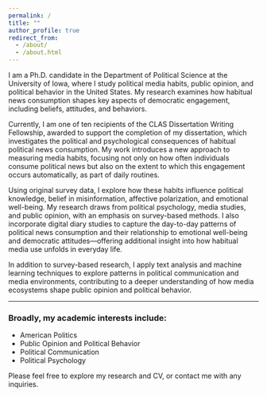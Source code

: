 ```yaml
---
permalink: /
title: ""
author_profile: true
redirect_from: 
  - /about/
  - /about.html
---
```


I am a Ph.D. candidate in the Department of Political Science at the University of Iowa, where I study political media habits, public opinion, and political behavior in the United States. My research examines how habitual news consumption shapes key aspects of democratic engagement, including beliefs, attitudes, and behaviors.

Currently, I am one of ten recipients of the CLAS Dissertation Writing Fellowship, awarded to support the completion of my dissertation, which investigates the political and psychological consequences of habitual political news consumption. My work introduces a new approach to measuring media habits, focusing not only on how often individuals consume political news but also on the extent to which this engagement occurs automatically, as part of daily routines.

Using original survey data, I explore how these habits influence political knowledge, belief in misinformation, affective polarization, and emotional well-being. My research draws from political psychology, media studies, and public opinion, with an emphasis on survey-based methods. I also incorporate digital diary studies to capture the day-to-day patterns of political news consumption and their relationship to emotional well-being and democratic attitudes—offering additional insight into how habitual media use unfolds in everyday life.

In addition to survey-based research, I apply text analysis and machine learning techniques to explore patterns in political communication and media environments, contributing to a deeper understanding of how media ecosystems shape public opinion and political behavior.

---

### Broadly, my academic interests include:
- American Politics
- Public Opinion and Political Behavior
- Political Communication
- Political Psychology

Please feel free to explore my research and CV, or contact me with any inquiries.
